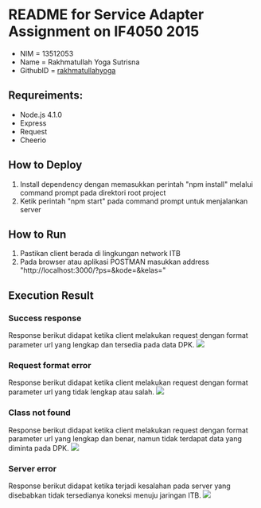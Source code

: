# README for Service Adapter Assignment on IF4050 2015
 * NIM      = 13512053
 * Name     = Rakhmatullah Yoga Sutrisna
 * GithubID = [rakhmatullahyoga](https://github.com/rakhmatullahyoga)

## Requreiments:
 * Node.js 4.1.0
 * Express
 * Request
 * Cheerio

## How to Deploy
 1. Install dependency dengan memasukkan perintah "npm install" melalui command prompt pada direktori root project
 2. Ketik perintah "npm start" pada command prompt untuk menjalankan server
 
## How to Run
 1. Pastikan client berada di lingkungan network ITB
 2. Pada browser atau aplikasi POSTMAN masukkan address "http://localhost:3000/?ps=<kode prodi>&kode=<kode kuliah>&kelas=<nomor kelas>"

## Execution Result

### Success response
Response berikut didapat ketika client melakukan request dengan format parameter url yang lengkap dan tersedia pada data DPK.
![](https://raw.githubusercontent.com/rakhmatullahyoga/if4050-2015-ServiceAdapter/master/test/success.PNG)

### Request format error
Response berikut didapat ketika client melakukan request dengan format parameter url yang tidak lengkap atau salah.
![](https://raw.githubusercontent.com/rakhmatullahyoga/if4050-2015-ServiceAdapter/master/test/format_error.PNG)

### Class not found
Response berikut didapat ketika client melakukan request dengan format parameter url yang lengkap dan benar, namun tidak terdapat data yang diminta pada DPK.
![](https://raw.githubusercontent.com/rakhmatullahyoga/if4050-2015-ServiceAdapter/master/test/not_found.PNG)

### Server error
Response berikut didapat ketika terjadi kesalahan pada server yang disebabkan tidak tersedianya koneksi menuju jaringan ITB.
![](https://raw.githubusercontent.com/rakhmatullahyoga/if4050-2015-ServiceAdapter/master/test/server_error.PNG)

